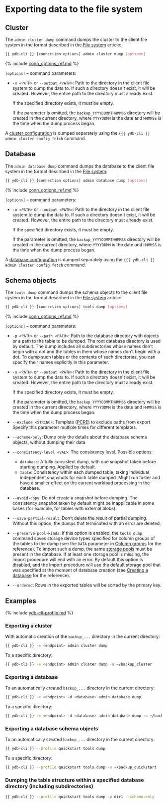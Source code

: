 # Exporting data to the file system

## Cluster

The `admin cluster dump` command dumps the cluster to the client file system in the format described in the [File system](../file-structure.md) article:

```bash
{{ ydb-cli }} [connection options] admin cluster dump [options]
```

{% include [conn_options_ref.md](../../commands/_includes/conn_options_ref.md) %}

`[options]` – command parameters:

- `-o <PATH>` or `--output <PATH>`: Path to the directory in the client file system to dump the data to.
    If such a directory doesn't exist, it will be created. However, the entire path to the directory must already exist.
    
    If the specified directory exists, it must be empty.
    
    If the parameter is omitted, the `backup_YYYYDDMMTHHMMSS` directory will be created in the current directory, where `YYYYDDMM` is the date and `HHMMSS` is the time when the dump process began.

A [cluster configuration](../../../../maintenance/manual/config-overview.md) is dumped separately using the `{{{ ydb-cli }} admin cluster config fetch` command.

## Database

The `admin database dump` command dumps the database to the client file system in the format described in the [File system](../file-structure.md):

```bash
{{ ydb-cli }} [connection options] admin database dump [options]
```

{% include [conn_options_ref.md](../../commands/_includes/conn_options_ref.md) %}

`[options]` – command parameters:

- `-o <PATH>` or `--output <PATH>`: Path to the directory in the client file system to dump the data to.
    If such a directory doesn't exist, it will be created. However, the entire path to the directory must already exist.
    
    If the specified directory exists, it must be empty.
    
    If the parameter is omitted, the `backup_YYYYDDMMTHHMMSS` directory will be created in the current directory, where `YYYYDDMM` is the date and `HHMMSS` is the time when the dump process began.

A [database configuration](../../../../maintenance/manual/config-overview.md) is dumped separately using the `{{{ ydb-cli }} admin cluster config fetch` command.

## Schema objects

The `tools dump` command dumps the schema objects to the client file system in the format described in the [File system](../file-structure.md) article:

```bash
{{ ydb-cli }} [connection options] tools dump [options]
```

{% include [conn_options_ref.md](../../commands/_includes/conn_options_ref.md) %}

`[options]` – command parameters:

- `-p <PATH>` or `--path <PATH>`: Path to the database directory with objects or a path to the table to be dumped. The root database directory is used by default. The dump includes all subdirectories whose names don't begin with a dot and the tables in them whose names don't begin with a dot. To dump such tables or the contents of such directories, you can specify their names explicitly in this parameter.

- `-o <PATH>` or `--output <PATH>`: Path to the directory in the client file system to dump the data to.
    If such a directory doesn't exist, it will be created. However, the entire path to the directory must already exist.
    
    If the specified directory exists, it must be empty.
    
    If the parameter is omitted, the `backup_YYYYDDMMTHHMMSS` directory will be created in the current directory, where `YYYYDDMM` is the date and `HHMMSS` is the time when the dump process began.

- `--exclude <STRING>`: Template ([PCRE](https://www.pcre.org/original/doc/html/pcrepattern.html)) to exclude paths from export. Specify this parameter multiple times for different templates.

- `--scheme-only`: Dump only the details about the database schema objects, without dumping their data

- `--consistency-level <VAL>`: The consistency level. Possible options:

    - `database`: A fully consistent dump, with one snapshot taken before starting dumping. Applied by default.
    - `table`: Consistency within each dumped table, taking individual independent snapshots for each table dumped. Might run faster and have a smaller effect on the current workload processing in the database.

- `--avoid-copy`: Do not create a snapshot before dumping. The consistency snapshot taken by default might be inapplicable in some cases (for example, for tables with external blobs).

- `--save-partial-result`: Don't delete the result of partial dumping. Without this option, the dumps that terminated with an error are deleted.

- `--preserve-pool-kinds`: If this option is enabled, the `tools dump` command saves storage device types specified for column groups of the tables to the dump (see the `DATA` parameter in [Column groups](https://ydb.tech/docs/en/yql/reference/syntax/create_table/family) for the reference). To import such a dump, the same [storage pools](https://ydb.tech/docs/en/concepts/glossary#storage-pool) must be present in the database. If at least one storage pool is missing, the import procedure will end with an error. By default this option is disabled, and the import procedure will use the default storage pool that was specified at the moment of database creation (see [Creating a database](https://ydb.tech/docs/en/devops/manual/initial-deployment#create-db) for the reference).

- `--ordered`: Rows in the exported tables will be sorted by the primary key.

## Examples

{% include [ydb-cli-profile.md](../../../../_includes/ydb-cli-profile.md) %}

### Exporting a cluster

With automatic creation of the `backup_...` directory in the current directory:

```bash
{{ ydb-cli }} -e <endpoint> admin cluster dump
```

To a specific directory:

```bash
{{ ydb-cli }} -e <endpoint> admin cluster dump -o ~/backup_cluster
```

### Exporting a database

To an automatically created `backup_...` directory in the current directory:

```bash
{{ ydb-cli }} -e <endpoint> -d <database> admin database dump
```

To a specific directory:

```bash
{{ ydb-cli }} -e <endpoint> -d <database> admin database dump -o ~/backup_db
```

### Exporting a database schema objects

To an automatically created `backup_...` directory in the current directory:

```bash
{{ ydb-cli }} --profile quickstart tools dump
```

To a specific directory:

```bash
{{ ydb-cli }} --profile quickstart tools dump -o ~/backup_quickstart
```

### Dumping the table structure within a specified database directory (including subdirectories)

```bash
{{ ydb-cli }} --profile quickstart tools dump -p dir1 --scheme-only
```


